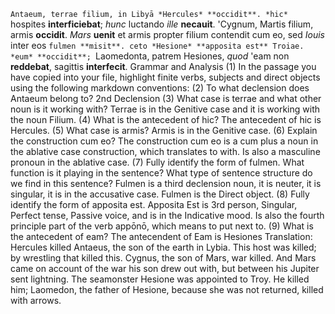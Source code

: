 `Antaeum, terrae filium, in Libyā *Hercules* **occidit**. *hic* `hospites **interficiebat**; *hunc* luctando *ille* **necauit**. 'Cygnum, Martis filium, armis **occidit**. *Mars* **uenit** et armis propter filium contendit cum eo, sed *Iouis* inter eos `fulmen **misit**. ceto *Hesione* **apposita est** Troiae. *eum* **occidit**; `Laomedonta, patrem Hesiones, *quod* 'eam non **reddebat**, sagittis **interfecit**.
Grammar and Analysis
(1) In the passage you have copied into your file, highlight finite verbs, subjects and direct objects using the following markdown conventions:
(2) To what declension does Antaeum belong to?
2nd Declension
(3) What case is terrae and what other noun is it working with?
Terrae is in the Genitive case and it is working with the noun Filium.
(4) What is the antecedent of hic?
The antecedent of hic is Hercules.
(5) What case is armis?
Armis is in the Genitive case.
(6) Explain the construction cum eo?
The construction cum eo is a cum plus a noun in the ablative case construction, which translates to with. Is also a masculine pronoun in the ablative case.
(7) Fully identify the form of fulmen. What function is it playing in the sentence? What type of sentence structure do we find in this sentence?
Fulmen is a third declension noun, it is neuter, it is singular, it is in the accusative case. Fulmen is the Direct object. 
(8) Fully identify the form of apposita est.
Apposita Est is 3rd person, Singular, Perfect tense, Passive voice, and is in the Indicative mood. Is also the fourth principle part of the verb appōnō, which means to put next to.
(9) What is the antecedent of eam?
The antecendent of Eam is Hesiones
Translation:
Hercules killed Antaeus, the son of the earth in Lybia. This host was killed; by wrestling that killed this. Cygnus, the son of Mars, war killed. And Mars came on account of the war his son drew out with, but between his Jupiter sent lightning. The seamonster Hesione was appointed to Troy. He killed him; Laomedon, the father of Hesione, because she was not returned, killed with arrows.
